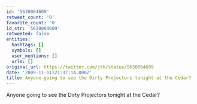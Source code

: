```yaml
---
id: '5630064609'
retweet_count: '0'
favorite_count: '0'
id_str: '5630064609'
retweeted: false
entities:
  hashtags: []
  symbols: []
  user_mentions: []
  urls: []
original_url: https://twitter.com/jth/status/5630064609
date: '2009-11-11T21:37:14.000Z'
title: Anyone going to see the Dirty Projectors tonight at the Cedar?
---
```


Anyone going to see the Dirty Projectors tonight at the Cedar?
